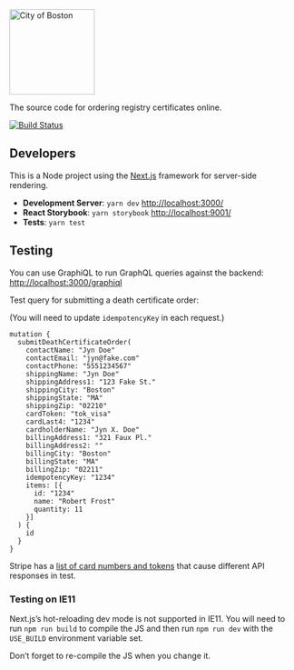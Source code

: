 <img src="https://cloud.githubusercontent.com/assets/9234/19400090/8c20c53c-9222-11e6-937c-02bce55e5301.png" alt="City of Boston" width="150" />

The source code for ordering registry certificates online.

[![Build Status](https://travis-ci.org/CityOfBoston/registry-certs.svg?branch=develop)](https://travis-ci.org/CityOfBoston/registry-certs)

## Developers

This is a Node project using the [Next.js](https://github.com/zeit/next.js/)
framework for server-side rendering.

 * **Development Server**: `yarn dev` <http://localhost:3000/>
 * **React Storybook**: `yarn storybook` <http://localhost:9001/>
 * **Tests**: `yarn test`

 ## Testing

You can use GraphiQL to run GraphQL queries against the backend: <http://localhost:3000/graphiql>

Test query for submitting a death certificate order:

(You will need to update `idempotencyKey` in each request.)

```
mutation {
  submitDeathCertificateOrder(
    contactName: "Jyn Doe"
    contactEmail: "jyn@fake.com"
    contactPhone: "5551234567"
    shippingName: "Jyn Doe"
    shippingAddress1: "123 Fake St."
    shippingCity: "Boston"
    shippingState: "MA"
    shippingZip: "02210"
    cardToken: "tok_visa"
    cardLast4: "1234"
    cardholderName: "Jyn X. Doe"
    billingAddress1: "321 Faux Pl."
    billingAddress2: ""
    billingCity: "Boston"
    billingState: "MA"
    billingZip: "02211"
    idempotencyKey: "1234"
    items: [{
      id: "1234"
      name: "Robert Frost"
      quantity: 11
    }]
  ) {
    id
  } 
}
 ```

Stripe has a [list of card numbers and
tokens](https://stripe.com/docs/testing#cards) that cause different API
responses in test.

### Testing on IE11

Next.js’s hot-reloading dev mode is not supported in IE11. You will need to run
`npm run build` to compile the JS and then run `npm run dev` with the
`USE_BUILD` environment variable set.

Don’t forget to re-compile the JS when you change it.
